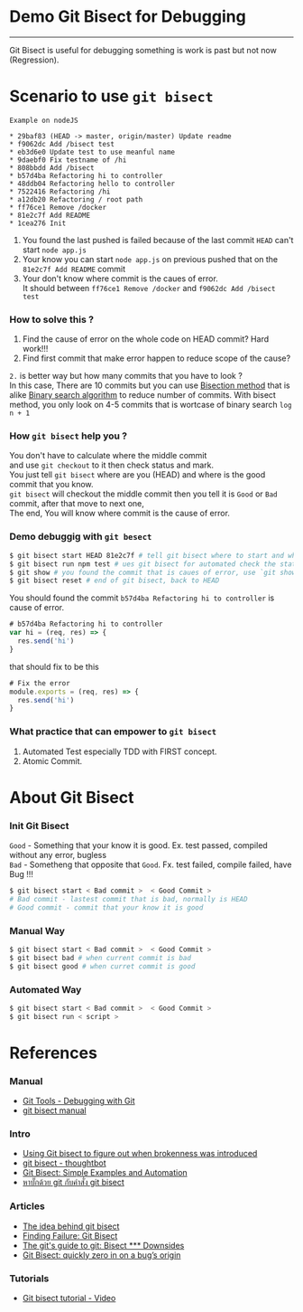 # Demo Git Bisect for Debugging 
---------------------------------------------------------

Git Bisect is useful for debugging something is work is past but not now (Regression).

# Scenario to use `git bisect`

`Example on nodeJS`

```
* 29baf83 (HEAD -> master, origin/master) Update readme
* f9062dc Add /bisect test
* eb3d6e0 Update test to use meanful name
* 9daebf0 Fix testname of /hi
* 808bbdd Add /bisect
* b57d4ba Refactoring hi to controller
* 48ddb04 Refactoring hello to controller
* 7522416 Refactoring /hi
* a12db20 Refactoring / root path
* ff76ce1 Remove /docker
* 81e2c7f Add README
* 1cea276 Init
```

1. You found the last pushed is failed because of the last commit `HEAD` can't start `node app.js`
2. Your know you can start `node app.js` on previous pushed that on the `81e2c7f Add README` commit
3. Your don't know where commit is the caues of error.  
It should between `ff76ce1 Remove /docker` and `f9062dc Add /bisect test`

### How to solve this ?
1. Find the cause of error on the whole code on HEAD commit? Hard work!!!
2. Find first commit that make error happen to reduce scope of the cause?

`2.` is better way but how many commits that you have to look ?  
In this case, There are 10 commits but you can use [Bisection method](https://en.wikipedia.org/wiki/Bisection_method) that is alike [Binary search algorithm](https://en.wikipedia.org/wiki/Binary_search_algorithm) to reduce number of commits.  With bisect method, you only look on 4-5 commits that is wortcase of binary search `log n + 1`

### How `git bisect` help you ?
You don't have to calculate where the middle commit  
and use `git checkout` to it then check status and mark.    
You just tell `git bisect` where are you (HEAD) and where is the good commit that you know.  
`git bisect` will checkout the middle commit then you tell it is `Good` or `Bad` commit, after that move to next one,  
The end, You will know where commit is the cause of error.

### Demo debuggig with `git besect`

```sh
$ git bisect start HEAD 81e2c7f # tell git bisect where to start and where is good commit
$ git bisect run npm test # ues git bisect for automated check the status of commit via test script
$ git show # you found the commit that is caues of error, use `git show` to display how its different from previous commit
$ git bisect reset # end of git bisect, back to HEAD
```
You should found the commit `b57d4ba Refactoring hi to controller` is cause of error.

```js
# b57d4ba Refactoring hi to controller
var hi = (req, res) => {
  res.send('hi')
}
```

that should fix to be this

```js
# Fix the error
module.exports = (req, res) => {
  res.send('hi')
}
```

### What practice that can empower to `git bisect`
1. Automated Test especially TDD with FIRST concept.
2. Atomic Commit.

# About Git Bisect
### Init Git Bisect

`Good` - Something that your know it is good. Ex. test passed, compiled without any error, bugless  
`Bad` - Sometheng that opposite that `Good`. Fx. test failed, compile failed, have Bug !!!

```sh
$ git bisect start < Bad commit >  < Good Commit >
# Bad commit - lastest commit that is bad, normally is HEAD
# Good commit - commit that your know it is good
```

###  Manual Way

```sh
$ git bisect start < Bad commit >  < Good Commit >
$ git bisect bad # when current commit is bad
$ git bisect good # when curret commit is good
```

### Automated Way

```sh
$ git bisect start < Bad commit >  < Good Commit >
$ git bisect run < script >
```

# References
### Manual
- [Git Tools - Debugging with Git](https://git-scm.com/book/en/v2/Git-Tools-Debugging-with-Git)
- [git bisect manual](https://git-scm.com/docs/git-bisect)

### Intro
- [Using Git bisect to figure out when brokenness was introduced](http://webchick.net/node/99)
- [git bisect - thoughtbot](https://robots.thoughtbot.com/git-bisect)
- [Git Bisect: Simple Examples and Automation](http://www.clock.co.uk/blog/git-bisect-simple-examples-and-automation)
- [หาบั๊กด้วย git กับคำสั่ง git bisect](https://blog.whs.in.th/node/2261)

### Articles
- [The idea behind git bisect](http://stackoverflow.com/a/4714297)
- [Finding Failure: Git Bisect](https://hashrocket.com/blog/posts/finding-failure-git-bisect)
- [The git's guide to git: Bisect *** Downsides](https://rkoutnik.com/articles/The-gits-guide-to-git-Bisect.html)
- [Git Bisect: quickly zero in on a bug’s origin](https://medium.com/@porteneuve/git-bisect-quickly-zero-in-on-a-bugs-origin-2ff44dc981c9#.iyndh9iow)

### Tutorials
- [Git bisect tutorial - Video](https://www.youtube.com/watch?v=REaowJ8JSfw)
